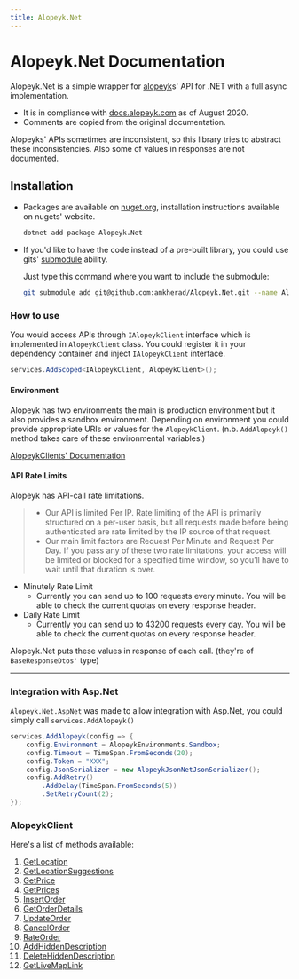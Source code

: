 ```yaml
---
title: Alopeyk.Net
---
```


# Alopeyk.Net Documentation
Alopeyk.Net is a simple wrapper for [alopeyk](https://alopeyk.com/)s' API for .NET with a full async implementation.

* It is in compliance with [docs.alopeyk.com](https://docs.alopeyk.com/) as of August 2020.
* Comments are copied from the original documentation.

Alopeyks' APIs sometimes are inconsistent, so this library tries to abstract these inconsistencies. Also some of values in
responses are not documented.

## Installation
* Packages are available on [nuget.org](https://www.nuget.org/packages/Alopeyk.Net/), installation instructions available on
nugets' website.
    ```bash
    dotnet add package Alopeyk.Net
    ```
* If you'd like to have the code instead of a pre-built library, you could use gits' [submodule](https://git-scm.com/book/en/v2/Git-Tools-Submodules) ability.

    Just type this command where you want to include the submodule:
    ```bash
    git submodule add git@github.com:amkherad/Alopeyk.Net.git --name Alopeyk.Net
    ```

### How to use
You would access APIs through `IAlopeykClient` interface which is implemented in `AlopeykClient` class.
You could register it in your dependency container and inject `IAlopeykClient` interface.
```csharp
services.AddScoped<IAlopeykClient, AlopeykClient>();
```

#### Environment
Alopeyk has two environments the main is production environment but it also provides a sandbox environment. Depending on environment
you could provide appropriate URIs or values for the `AlopeykClient`. (n.b. `AddAlopeyk()` method takes care of these environmental variables.)

[AlopeykClients' Documentation]({{site.libraryurl}}/AlopeykClient/)

#### API Rate Limits
Alopeyk has API-call rate limitations.

>* Our API is limited Per IP. Rate limiting of the API is primarily structured on a per-user basis,
but all requests made before being authenticated are rate limited by the IP source of that request.  
>* Our main limit factors are Request Per Minute and Request Per Day. If you pass any of these two rate limitations,
your access will be limited or blocked for a specified time window, so you’ll have to wait until that duration is over.

* Minutely Rate Limit
    * Currently you can send up to 100 requests every minute. You will be able to check the current quotas on every response header.
* Daily Rate Limit
    * Currently you can send up to 43200 requests every day. You will be able to check the current quotas on every response header.

Alopeyk.Net puts these values in response of each call. (they're of `BaseResponseDtos'` type)

---

### Integration with Asp.Net
`Alopeyk.Net.AspNet` was made to allow integration with Asp.Net, you could simply call
`services.AddAlopeyk()`

```csharp
services.AddAlopeyk(config => {
    config.Environment = AlopeykEnvironments.Sandbox;
    config.Timeout = TimeSpan.FromSeconds(20);
    config.Token = "XXX";
    config.JsonSerializer = new AlopeykJsonNetJsonSerializer();
    config.AddRetry()
        .AddDelay(TimeSpan.FromSeconds(5))
        .SetRetryCount(2);
});
```

### AlopeykClient
Here's a list of methods available:
1. [GetLocation]({{site.libraryurl}}/AlopeykClient/GetLocation)
1. [GetLocationSuggestions]({{site.libraryurl}}/AlopeykClient/GetLocationSuggestions)
1. [GetPrice]({{site.libraryurl}}/AlopeykClient/GetPrice)
1. [GetPrices]({{site.libraryurl}}/AlopeykClient/GetPrices)
1. [InsertOrder]({{site.libraryurl}}/AlopeykClient/InsertOrder)
1. [GetOrderDetails]({{site.libraryurl}}/AlopeykClient/GetOrderDetails)
1. [UpdateOrder]({{site.libraryurl}}/AlopeykClient/UpdateOrder)
1. [CancelOrder]({{site.libraryurl}}/AlopeykClient/CancelOrder)
1. [RateOrder]({{site.libraryurl}}/AlopeykClient/RateOrder)
1. [AddHiddenDescription]({{site.libraryurl}}/AlopeykClient/AddHiddenDescription)
1. [DeleteHiddenDescription]({{site.libraryurl}}/AlopeykClient/DeleteHiddenDescription)
1. [GetLiveMapLink]({{site.libraryurl}}/AlopeykClient/GetLiveMapLink)